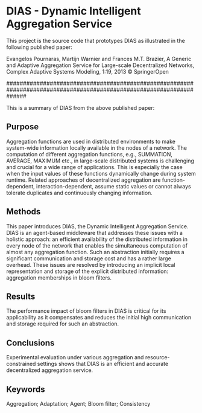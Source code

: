 # DIAS - Dynamic Intelligent Aggregation Service

This project is the source code that prototypes DIAS as illustrated in the following published paper:

Evangelos Pournaras, Martijn Warnier and Frances M.T. Brazier, A Generic and Adaptive Aggregation Service for Large-scale Decentralized Networks, Complex Adaptive Systems Modeling, 1:19, 2013 © SpringerOpen

######################################################################################################################

This is a summary of DIAS from the above published paper:

Purpose
---

Aggregation functions are used in distributed environments to make system-wide information locally available in the nodes of a network. The computation of different aggregation functions, e.g., SUMMATION, AVERAGE, MAXIMUM etc., in large-scale distributed systems is challenging and crucial for a wide range of applications. This is especially the case when the input values of these functions dynamically change during system runtime. Related approaches of decentralized aggregation are function-dependent, interaction-dependent, assume static values or cannot always tolerate duplicates and continuously changing information.

Methods
---

This paper introduces DIAS, the Dynamic Intelligent Aggregation Service. DIAS is an agent-based middleware that addresses these issues with a holistic approach: an efficient availability of the distributed information in every node of the network that enables the simultaneous computation of almost any aggregation function. Such an abstraction initially requires a significant communication and storage cost and has a rather large overhead. These issues are resolved by introducing an implicit local representation and storage of the explicit distributed information: aggregation memberships in bloom filters.

Results
---

The performance impact of bloom filters in DIAS is critical for its applicability as it compensates and reduces the initial high communication and storage required for such an abstraction.

Conclusions
---

Experimental evaluation under various aggregation and resource-constrained settings shows that DIAS is an efficient and accurate decentralized aggregation service.

Keywords
---

Aggregation; Adaptation; Agent; Bloom filter; Consistency
